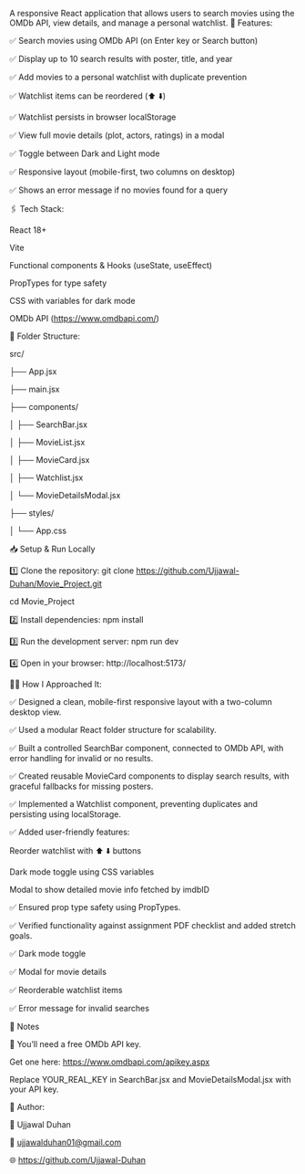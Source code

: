 A responsive React application that allows users to search movies using the OMDb API, view details, and manage a personal watchlist.
🚀 Features:

✅ Search movies using OMDb API (on Enter key or Search button)

✅ Display up to 10 search results with poster, title, and year

✅ Add movies to a personal watchlist with duplicate prevention

✅ Watchlist items can be reordered (⬆️ ⬇️)

✅ Watchlist persists in browser localStorage

✅ View full movie details (plot, actors, ratings) in a modal

✅ Toggle between Dark and Light mode

✅ Responsive layout (mobile-first, two columns on desktop)

✅ Shows an error message if no movies found for a query


🖇️ Tech Stack:

React 18+

Vite


Functional components & Hooks (useState, useEffect)

PropTypes for type safety

CSS with variables for dark mode

OMDb API (https://www.omdbapi.com/)


📐 Folder Structure:

src/

├── App.jsx

├── main.jsx

├── components/

│   ├── SearchBar.jsx

│   ├── MovieList.jsx

│   ├── MovieCard.jsx

│   ├── Watchlist.jsx

│   └── MovieDetailsModal.jsx

├── styles/

│   └── App.css


📥 Setup & Run Locally

1️⃣ Clone the repository:
git clone https://github.com/Ujjawal-Duhan/Movie_Project.git

cd Movie_Project

2️⃣ Install dependencies:
npm install

3️⃣ Run the development server:
npm run dev

4️⃣ Open in your browser:
http://localhost:5173/

🧑‍💻 How I Approached It:

✅ Designed a clean, mobile-first responsive layout with a two-column desktop view.

✅ Used a modular React folder structure for scalability.

✅ Built a controlled SearchBar component, connected to OMDb API, with error handling for invalid or no results.

✅ Created reusable MovieCard components to display search results, with graceful fallbacks for missing posters.

✅ Implemented a Watchlist component, preventing duplicates and persisting using localStorage.

✅ Added user-friendly features:


Reorder watchlist with ⬆️ ⬇️ buttons

Dark mode toggle using CSS variables

Modal to show detailed movie info fetched by imdbID

✅ Ensured prop type safety using PropTypes.

✅ Verified functionality against assignment PDF checklist and added stretch goals.

✅ Dark mode toggle

✅ Modal for movie details

✅ Reorderable watchlist items

✅ Error message for invalid searches

🔷 Notes

📌 You’ll need a free OMDb API key.

Get one here: https://www.omdbapi.com/apikey.aspx

Replace YOUR_REAL_KEY in SearchBar.jsx and MovieDetailsModal.jsx with your API key.


📄 Author:

👤 Ujjawal Duhan

📧 ujjawalduhan01@gmail.com

🌐 https://github.com/Ujjawal-Duhan

